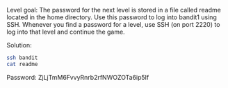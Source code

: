 Level goal: The password for the next level is stored in a file called readme located in the home directory. 
Use this password to log into bandit1 using SSH. Whenever you find a password for a level, use SSH (on port 2220) 
to log into that level and continue the game.

Solution:
```bash
ssh bandit
cat readme
```
Password: ZjLjTmM6FvvyRnrb2rfNWOZOTa6ip5If

